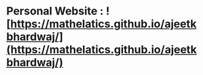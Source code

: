 # Personal Website : ![https://mathelatics.github.io/ajeetkbhardwaj/](https://mathelatics.github.io/ajeetkbhardwaj/)
